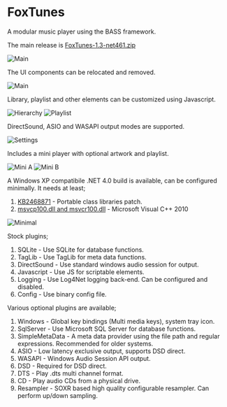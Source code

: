 # FoxTunes
A modular music player using the BASS framework.

The main release is [FoxTunes-1.3-net461.zip](https://github.com/aidan-g/FoxTunes/releases/download/1.3/FoxTunes-1.3-net461.zip)

![Main](https://github.com/aidan-g/FoxTunes/blob/master/Media/Screenshots/Main.PNG)

The UI components can be relocated and removed.

![Main](https://github.com/aidan-g/FoxTunes/blob/master/Media/Screenshots/Browser.PNG)

Library, playlist and other elements can be customized using Javascript.

![Hierarchy](https://github.com/aidan-g/FoxTunes/blob/master/Media/Screenshots/HierarchyBuilder.PNG)
![Playlist](https://github.com/aidan-g/FoxTunes/blob/master/Media/Screenshots/PlaylistBuilder.PNG)

DirectSound, ASIO and WASAPI output modes are supported.

![Settings](https://github.com/aidan-g/FoxTunes/blob/master/Media/Screenshots/Settings.PNG)

Includes a mini player with optional artwork and playlist.

![Mini A](https://github.com/aidan-g/FoxTunes/blob/master/Media/Screenshots/MiniPlayerA.PNG)
![Mini B](https://github.com/aidan-g/FoxTunes/blob/master/Media/Screenshots/MiniPlayerB.PNG)

A Windows XP compatibile .NET 4.0 build is available, can be configured minimally.
It needs at least;
1) [KB2468871](http://support.microsoft.com/kb/2468871) - Portable class libraries patch.
2) [msvcp100.dll and msvcr100.dll](https://github.com/aidan-g/FoxTunes/releases/download/0.8/FoxTunes-0.8-Dependencies.tar.gz) - Microsoft Visual C++ 2010

![Minimal](https://github.com/aidan-g/FoxTunes/blob/master/Media/Screenshots/Minimal.PNG)

Stock plugins;

1) SQLite - Use SQLite for database functions.
2) TagLib - Use TagLib for meta data functions.
3) DirectSound - Use standard windows audio session for output.
4) Javascript - Use JS for scriptable elements.
5) Logging - Use Log4Net logging back-end. Can be configured and disabled.
6) Config - Use binary config file.

Various optional plugins are available;

1) Windows - Global key bindings (Multi media keys), system tray icon.
2) SqlServer - Use Microsoft SQL Server for database functions.
3) SimpleMetaData - A meta data provider using the file path and regular expressions. Recommended for older systems.
4) ASIO - Low latency exclusive output, supports DSD direct.
5) WASAPI - Windows Audio Session API output.
6) DSD - Required for DSD direct.
7) DTS - Play .dts multi channel format.
8) CD - Play audio CDs from a physical drive.
9) Resampler - SOXR based high quality configurable resampler. Can perform up/down sampling.
